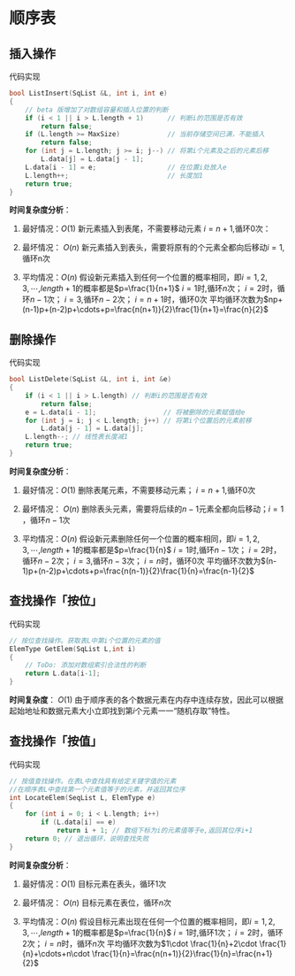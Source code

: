 # 顺序表

## 插入操作

代码实现

```c
bool ListInsert(SqList &L, int i, int e)
{
    // beta 版增加了对数组容量和插入位置的判断
    if (i < 1 || i > L.length + 1)      // 判断i的范围是否有效
        return false;
    if (L.length >= MaxSize)            // 当前存储空间已满，不能插入
        return false;
    for (int j = L.length; j >= i; j--) // 将第i个元素及之后的元素后移
        L.data[j] = L.data[j - 1];
    L.data[i - 1] = e;                  // 在位置i处放入e
    L.length++;                         // 长度加1
    return true;
}
```

**时间复杂度分析**：

1. 最好情况：$O(1)$
    新元素插入到表尾，不需要移动元素 $i=n+1$,循环0次：

2. 最坏情况： $O(n)$
    新元素插入到表头，需要将原有的个元素全都向后移动$i=1$,循环n次

3. 平均情况：$O(n)$
    假设新元素插入到任何一个位置的概率相同，即$i=1,2,3,\cdots$,$length+1$的概率都是$p=\frac{1}{n+1}$
    $i=1$时,循环$n$次；
    $i=2$时，循环$n-1$次；
    $i=3$,循环$n-2$次；
    $i=n+1$时，循环0次
    平均循环次数为$np+(n-1)p+(n-2)p+\cdots+p=\frac{n(n+1)}{2}\frac{1}{n+1}=\frac{n}{2}$

## 删除操作

代码实现

```c
bool ListDelete(SqList &L, int i, int &e)
{
    if (i < 1 || i > L.length) // 判断i的范围是否有效
        return false;
    e = L.data[i - 1];                 // 将被删除的元素赋值给e
    for (int j = i; j < L.length; j++) // 将第i个位置后的元素前移
        L.data[j - 1] = L.data[j];
    L.length--; // 线性表长度减1
    return true;
}
```

**时间复杂度分析**：

1. 最好情况：$O(1)$
    删除表尾元素，不需要移动元素； $i=n+1$,循环0次
2. 最坏情况： $O(n)$
    删除表头元素，需要将后续的$n-1$元素全都向后移动；$i=1$ ，循环$n-1$次

3. 平均情况：$O(n)$
    假设新元素删除任何一个位置的概率相同，即$i=1,2,3,\cdots$,$length+1$的概率都是$p=\frac{1}{n}$
    $i=1$时,循环$n-1$次；
    $i=2$时，循环$n-2$次；
    $i=3$,循环$n-3$次；
    $i=n$时，循环0次
    平均循环次数为$(n-1)p+(n-2)p+\cdots+p=\frac{n(n-1)}{2}\frac{1}{n}=\frac{n-1}{2}$

## 查找操作「按位」

代码实现

```c++
// 按位查找操作。获取表L中第i个位置的元素的值
ElemType GetElem(SqList L,int i)
{
    // ToDo: 添加对数组索引合法性的判断
    return L.data[i-1];
}
```

**时间复杂度**： $O(1)$
由于顺序表的各个数据元素在内存中连续存放，因此可以根据起始地址和数据元素大小立即找到第$i$个元素一一“随机存取”特性。

## 查找操作「按值」

代码实现

```c++
// 按值查找操作。在表L中查找具有给定关键字值的元素
//在顺序表L中查找第一个元素值等于的元素，并返回其位序
int LocateElem(SeqList L, ElemType e)
{
    for (int i = 0; i < L.length; i++)
        if (L.data[i] == e)
            return i + 1; // 数组下标为i的元素值等于e,返回其位序i+1
    return 0; // 退出循环，说明查找失败
}
```

**时间复杂度分析**：

1. 最好情况：$O(1)$
    目标元素在表头，循环1次
    
2. 最坏情况： $O(n)$
    目标元素在表位，循环$n$次

3. 平均情况：$O(n)$
    假设目标元素出现在任何一个位置的概率相同，即$i=1,2,3,\cdots$,$length+1$的概率都是$p=\frac{1}{n}$
    $i=1$时,循环$1$次；
    $i=2$时，循环$2$次；
    $i=n$时，循环$n$次
    平均循环次数为$1\cdot \frac{1}{n}+2\cdot \frac{1}{n}+\cdots+n\cdot \frac{1}{n}=\frac{n(n+1)}{2}\frac{1}{n}=\frac{n+1}{2}$
